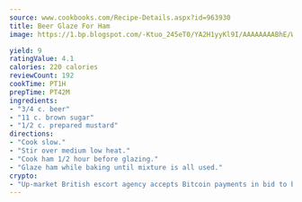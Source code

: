 ```yaml
---
source: www.cookbooks.com/Recipe-Details.aspx?id=963930
title: Beer Glaze For Ham
image: https://1.bp.blogspot.com/-Ktuo_245eT0/YA2H1yyKl9I/AAAAAAAABhE/WMoqSq2tWOcgMkPaLYZ-49h8pVDUUwFCQCLcBGAsYHQ/s307/5.png

yield: 9
ratingValue: 4.1
calories: 220 calories
reviewCount: 192
cookTime: PT1H
prepTime: PT42M
ingredients:
- "3/4 c. beer"
- "11 c. brown sugar"
- "1/2 c. prepared mustard"
directions:
- "Cook slow."
- "Stir over medium low heat."
- "Cook ham 1/2 hour before glazing."
- "Glaze ham while baking until mixture is all used."
crypto:
- "Up-market British escort agency accepts Bitcoin payments in bid to boost worker safety and client anonymity."
---
```

